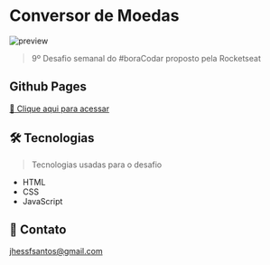 # Conversor de Moedas

![preview](/.github/preview9.png)

> 9º Desafio semanal do #boraCodar proposto pela Rocketseat

## Github Pages
[🔗 Clique aqui para acessar](https://jhessfrois.github.io/jogo-forca/)

## 🛠 Tecnologias
> Tecnologias usadas para o desafio

- HTML
- CSS
- JavaScript

## 🖤 Contato

jhessfsantos@gmail.com